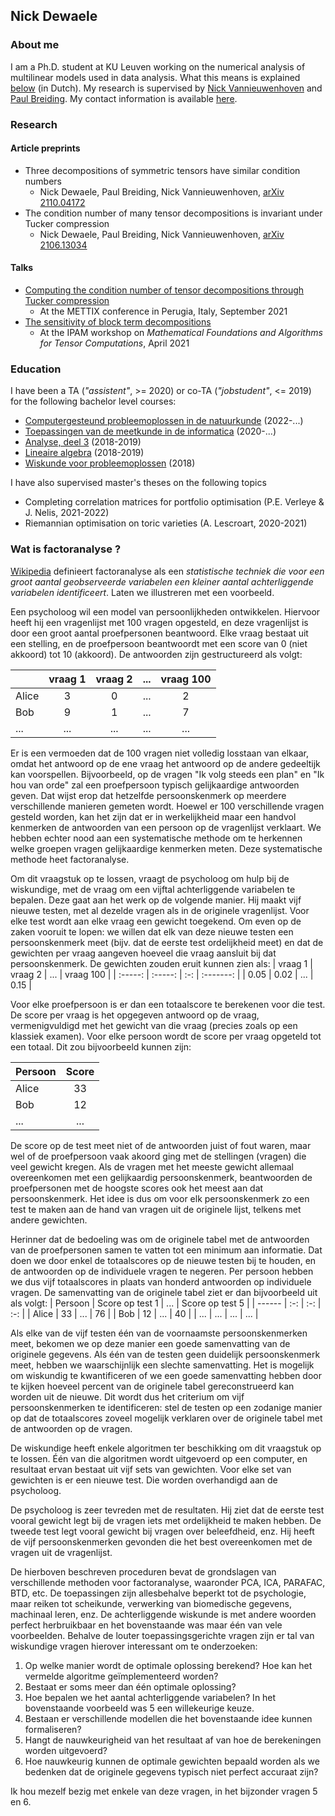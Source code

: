 ## Nick Dewaele


### About me

I am a Ph.D. student at KU Leuven working on the numerical analysis of multilinear models used in data analysis. What this means is explained [below](#wat-is-factoranalyse) (in Dutch). My research is supervised by [Nick Vannieuwenhoven](https://people.cs.kuleuven.be/~nick.vannieuwenhoven) and [Paul Breiding](https://pbrdng.github.io/). My contact information is available [here](https://www.kuleuven.be/wieiswie/nl/person/00124993).

### Research
#### Article preprints
- Three decompositions of symmetric tensors have similar condition numbers
  - Nick Dewaele, Paul Breiding, Nick Vannieuwenhoven, [arXiv 2110.04172](https://arxiv.org/abs/2110.04172)
- The condition number of many tensor decompositions is invariant under Tucker compression
  - Nick Dewaele, Paul Breiding, Nick Vannieuwenhoven, [arXiv 2106.13034](https://arxiv.org/abs/2106.13034)

#### Talks
- [Computing the condition number of tensor decompositions through Tucker compression](https://indico.cs.dm.unipi.it/event/7/contributions/19/attachments/12/12/abstract_mettix.pdf)
  - At the METTIX conference in Perugia, Italy, September 2021
- [The sensitivity of block term decompositions](http://www.ipam.ucla.edu/wp-content/uploads/2021/04/Dewaele-Poster-TMWS3.pdf)
  - At the IPAM workshop on _Mathematical Foundations and Algorithms for Tensor Computations_, April 2021

### Education
I have been a TA (_"assistent"_, >= 2020) or co-TA (_"jobstudent"_, <= 2019) for the following bachelor level courses:
- [Computergesteund probleemoplossen in de natuurkunde](https://onderwijsaanbod.kuleuven.be/2021/syllabi/n/G0P36BN.htm) (2022-...)
- [Toepassingen van de meetkunde in de informatica](https://onderwijsaanbod.kuleuven.be/2021/syllabi/n/G0Q37CN.htm) (2020-...)
- [Analyse, deel 3](https://onderwijsaanbod.kuleuven.be/2018/syllabi/n/H08W0AN.htm) (2018-2019)
- [Lineaire algebra](https://onderwijsaanbod.kuleuven.be/2018/syllabi/n/H0M69BN.htm) (2018-2019)
- [Wiskunde voor probleemoplossen](https://onderwijsaanbod.kuleuven.be/2018/syllabi/n/H01B9AN.htm) (2018)

I have also supervised master's theses on the following topics
- Completing correlation matrices for portfolio optimisation (P.E. Verleye & J. Nelis, 2021-2022)
- Riemannian optimisation on toric varieties (A. Lescroart, 2020-2021)

### Wat is factoranalyse ?
[Wikipedia](https://nl.wikipedia.org/wiki/Factoranalyse) definieert factoranalyse als een _statistische techniek die voor een groot aantal geobserveerde variabelen een kleiner aantal achterliggende variabelen identificeert_. Laten we illustreren met een voorbeeld.

Een psycholoog wil een model van persoonlijkheden ontwikkelen. Hiervoor heeft hij een vragenlijst met 100 vragen opgesteld, en deze vragenlijst is door een groot aantal proefpersonen beantwoord. Elke vraag bestaat uit een stelling, en de proefpersoon beantwoordt met een score van 0 (niet akkoord) tot 10 (akkoord). De antwoorden zijn gestructureerd als volgt:


|     | vraag 1 | vraag 2 | ... | vraag 100 |
| --- | :-----: | :-----: | :-: | :-------: |
| Alice | 3 | 0 | ... | 2 |
| Bob | 9 | 1 | ... | 7 |
| ... | ... | ... | ... | ... |

Er is een vermoeden dat de 100 vragen niet volledig losstaan van elkaar, omdat het antwoord op de ene vraag het antwoord op de andere gedeeltijk kan voorspellen. Bijvoorbeeld, op de vragen "Ik volg steeds een plan" en "Ik hou van orde" zal een proefpersoon typisch gelijkaardige antwoorden geven. Dat wijst erop dat hetzelfde persoonskenmerk op meerdere verschillende manieren gemeten wordt. Hoewel er 100 verschillende vragen gesteld worden, kan het zijn dat er in werkelijkheid maar een handvol kenmerken de antwoorden van een persoon op de vragenlijst verklaart. We hebben echter nood aan een systematische methode om te herkennen welke groepen vragen gelijkaardige kenmerken meten. Deze systematische methode heet factoranalyse.

Om dit vraagstuk op te lossen, vraagt de psycholoog om hulp bij de wiskundige, met de vraag om een vijftal achterliggende variabelen te bepalen. Deze gaat aan het werk op de volgende manier. Hij maakt vijf nieuwe testen, met al dezelde vragen als in de originele vragenlijst. Voor elke test wordt aan elke vraag een gewicht toegekend. Om even op de zaken vooruit te lopen: we willen dat elk van deze nieuwe testen een persoonskenmerk meet (bijv. dat de eerste test ordelijkheid meet) en dat de gewichten per vraag aangeven hoeveel die vraag aansluit bij dat persoonskenmerk. De gewichten zouden eruit kunnen zien als:
| vraag 1 | vraag 2 | ... | vraag 100 |
| :-----: | :-----: | :-: | :-------: |
| 0.05 | 0.02 | ... | 0.15 |

Voor elke proefpersoon is er dan een totaalscore te berekenen voor die test. De score per vraag is het opgegeven antwoord op de vraag, vermenigvuldigd met het gewicht van die vraag (precies zoals op een klassiek examen). Voor elke persoon wordt de score per vraag opgeteld tot een totaal. Dit zou bijvoorbeeld kunnen zijn:

| Persoon | Score |
| ------ | :-: |
| Alice | 33 |
| Bob   | 12 |
| ...   | ... |

De score op de test meet niet of de antwoorden juist of fout waren, maar wel of de proefpersoon vaak akoord ging met de stellingen (vragen) die veel gewicht kregen. Als de vragen met het meeste gewicht allemaal overeenkomen met een gelijkaardig persoonskenmerk, beantwoorden de proefpersonen met de hoogste scores ook het meest aan dat persoonskenmerk. Het idee is dus om voor elk persoonskenmerk zo een test te maken aan de hand van vragen uit de originele lijst, telkens met andere gewichten.

Herinner dat de bedoeling was om de originele tabel met de antwoorden van de proefpersonen samen te vatten tot een minimum aan informatie. Dat doen we door enkel de totaalscores op de nieuwe testen bij te houden, en de antwoorden op de individuele vragen te negeren. Per persoon hebben we dus vijf totaalscores in plaats van honderd antwoorden op individuele vragen. De samenvatting van de originele tabel ziet er dan bijvoorbeeld uit als volgt:
| Persoon | Score op test 1 | ... | Score op test 5 |
| ------ | :-: | :-: | :-: |
| Alice | 33 | ... | 76 |
| Bob   | 12 | ... | 40 |
| ...   | ... | ... | ... |


Als elke van de vijf testen &eacute;&eacute;n van de voornaamste persoonskenmerken meet, bekomen we op deze manier een goede samenvatting van de originele gegevens. Als &eacute;&eacute;n van de testen geen duidelijk persoonskenmerk meet, hebben we waarschijnlijk een slechte samenvatting. Het is mogelijk om wiskundig te kwantificeren of we een goede samenvatting hebben door te kijken hoeveel percent van de originele tabel gereconstrueerd kan worden uit de nieuwe. Dit wordt dus het criterium om vijf persoonskenmerken te identificeren: stel de testen op een zodanige manier op dat de totaalscores zoveel mogelijk verklaren over de originele tabel met de antwoorden op de vragen.

De wiskundige heeft enkele algoritmen ter beschikking om dit vraagstuk op te lossen. &Eacute;&eacute;n van die algoritmen wordt uitgevoerd op een computer, en resultaat ervan bestaat uit vijf sets van gewichten. Voor elke set van gewichten is er een nieuwe test. Die worden overhandigd aan de psycholoog.

De psycholoog is zeer tevreden met de resultaten. Hij ziet dat de eerste test vooral gewicht legt bij de vragen iets met ordelijkheid te maken hebben. De tweede test legt vooral gewicht bij vragen over beleefdheid, enz. Hij heeft de vijf persoonskenmerken gevonden die het best overeenkomen met de vragen uit de vragenlijst.

De hierboven beschreven proceduren bevat de grondslagen van verschillende methoden voor factoranalyse, waaronder PCA, ICA, PARAFAC, BTD, etc. De toepassingen zijn allesbehalve beperkt tot de psychologie, maar reiken tot scheikunde, verwerking van biomedische gegevens, machinaal leren, enz. De achterliggende wiskunde is met andere woorden perfect herbruikbaar en het bovenstaande was maar &eacute;&eacute;n van vele voorbeelden. Behalve de louter toepassingsgerichte vragen zijn er tal van wiskundige vragen hierover interessant om te onderzoeken:
1. Op welke manier wordt de optimale oplossing berekend? Hoe kan het vermelde algoritme ge&iuml;mplementeerd worden?
2. Bestaat er soms meer dan &eacute;&eacute;n optimale oplossing? 
3. Hoe bepalen we het aantal achterliggende variabelen? In het bovenstaande voorbeeld was 5 een willekeurige keuze.
4. Bestaan er verschillende modellen die het bovenstaande idee kunnen formaliseren?
5. Hangt de nauwkeurigheid van het resultaat af van hoe de berekeningen worden uitgevoerd?
6. Hoe nauwkeurig kunnen de optimale gewichten bepaald worden als we bedenken dat de originele gegevens typisch niet perfect accuraat zijn?

Ik hou mezelf bezig met enkele van deze vragen, in het bijzonder vragen 5 en 6.
